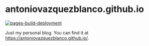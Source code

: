 #  antoniovazquezblanco.github.io

[![pages-build-deployment](https://github.com/antoniovazquezblanco/antoniovazquezblanco.github.io/actions/workflows/pages/pages-build-deployment/badge.svg)](https://github.com/antoniovazquezblanco/antoniovazquezblanco.github.io/actions/workflows/pages/pages-build-deployment)

Just my personal blog. You can find it at https://antoniovazquezblanco.github.io/.